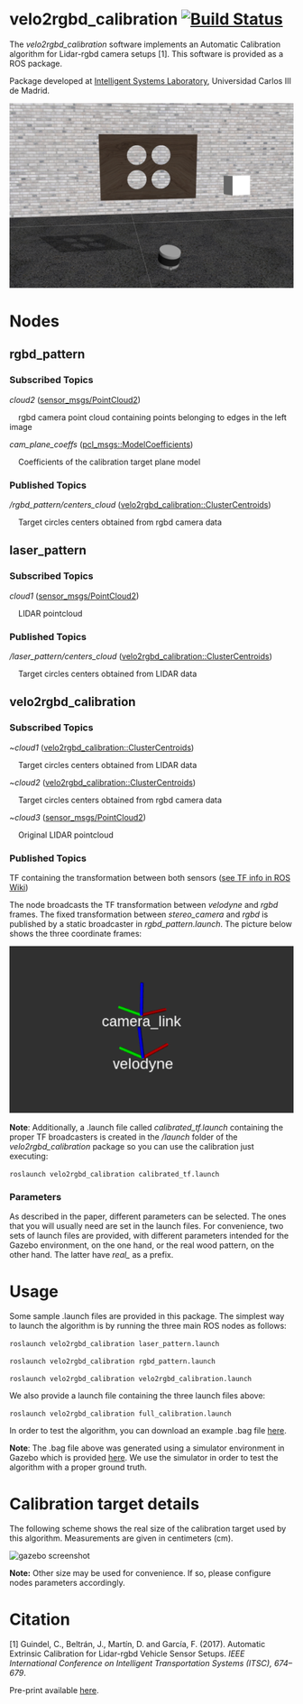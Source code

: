 # velo2rgbd_calibration [![Build Status](http://build.ros.org/job/Kdev__velo2rgbd_calibration__ubuntu_xenial_amd64/8/badge/icon)](http://build.ros.org/job/Kdev__velo2rgbd_calibration__ubuntu_xenial_amd64/8/)

The *velo2rgbd_calibration* software implements an Automatic Calibration algorithm for Lidar-rgbd camera setups \[1\]. This software is provided as a ROS package.

Package developed at [Intelligent Systems Laboratory](http://www.uc3m.es/islab), Universidad Carlos III de Madrid.

![gazebo screenshot](screenshots/velo2rgbd_calibration_setup.png)

# Nodes #
## rgbd_pattern ##
### Subscribed Topics ###
*cloud2* ([sensor_msgs/PointCloud2](http://docs.ros.org/api/sensor_msgs/html/msg/PointCloud2.html))

&nbsp;&nbsp;&nbsp;&nbsp;rgbd camera point cloud containing points belonging to edges in the left image

*cam_plane_coeffs* ([pcl_msgs::ModelCoefficients](http://docs.ros.org/api/pcl_msgs/html/msg/ModelCoefficients.html))

&nbsp;&nbsp;&nbsp;&nbsp;Coefficients of the calibration target plane model
### Published Topics ###
*/rgbd_pattern/centers_cloud* ([velo2rgbd_calibration::ClusterCentroids](http://docs.ros.org/kinetic/api/velo2rgbd_calibration/html/msg/ClusterCentroids.html))

&nbsp;&nbsp;&nbsp;&nbsp;Target circles centers obtained from rgbd camera data

<!-- ### Parameters ### -->
## laser_pattern ##
### Subscribed Topics ###
*cloud1* ([sensor_msgs/PointCloud2](http://docs.ros.org/api/sensor_msgs/html/msg/PointCloud2.html))

&nbsp;&nbsp;&nbsp;&nbsp;LIDAR pointcloud
### Published Topics ###
*/laser_pattern/centers_cloud* ([velo2rgbd_calibration::ClusterCentroids](http://docs.ros.org/kinetic/api/velo2rgbd_calibration/html/msg/ClusterCentroids.html))

&nbsp;&nbsp;&nbsp;&nbsp;Target circles centers obtained from LIDAR data
<!-- ### Parameters ### -->
## velo2rgbd_calibration ##
### Subscribed Topics ###
*~cloud1* ([velo2rgbd_calibration::ClusterCentroids](http://docs.ros.org/kinetic/api/velo2rgbd_calibration/html/msg/ClusterCentroids.html))

&nbsp;&nbsp;&nbsp;&nbsp;Target circles centers obtained from LIDAR data

*~cloud2* ([velo2rgbd_calibration::ClusterCentroids](http://docs.ros.org/kinetic/api/velo2rgbd_calibration/html/msg/ClusterCentroids.html))

&nbsp;&nbsp;&nbsp;&nbsp;Target circles centers obtained from rgbd camera data

*~cloud3* ([sensor_msgs/PointCloud2](http://docs.ros.org/api/sensor_msgs/html/msg/PointCloud2.html))

&nbsp;&nbsp;&nbsp;&nbsp;Original LIDAR pointcloud
### Published Topics ###
TF containing the transformation between both sensors ([see TF info in ROS Wiki](http://wiki.ros.org/tf))

The node broadcasts the TF transformation between *velodyne* and *rgbd* frames.
The fixed transformation between *stereo_camera* and *rgbd* is published by a static broadcaster in *rgbd_pattern.launch*.
The picture below shows the three coordinate frames:

![gazebo screenshot](screenshots/frames.png)

**Note**: Additionally, a .launch file called *calibrated_tf.launch* containing the proper TF broadcasters is created in the */launch* folder of the *velo2rgbd_calibration* package so
you can use the calibration just executing:

```roslaunch velo2rgbd_calibration calibrated_tf.launch```

### Parameters ###
As described in the paper, different parameters can be selected. The ones that you will usually need are set in the launch files. For convenience, two sets of launch files are provided, with different parameters intended for the Gazebo environment, on the one hand, or the real wood pattern, on the other hand. The latter have *real_* as a prefix.

# Usage #
Some sample .launch files are provided in this package. The simplest way to launch the algorithm is by running the three main ROS nodes as follows:

```roslaunch velo2rgbd_calibration laser_pattern.launch```

```roslaunch velo2rgbd_calibration rgbd_pattern.launch```

```roslaunch velo2rgbd_calibration velo2rgbd_calibration.launch```

We also provide a launch file containing the three launch files above:

```roslaunch velo2rgbd_calibration full_calibration.launch```

In order to test the algorithm, you can download an example .bag file [here](https://www.dropbox.com/s/fdvew31azdp9cbg/1_trans_0.bag?dl=1).

**Note**: The .bag file above was generated using a simulator environment in Gazebo which is provided [here](https://github.com/beltransen/velo2rgbd_gazebo). We use the simulator in order to test the algorithm with a proper ground truth.

# Calibration target details #
The following scheme shows the real size of the calibration target used by this algorithm. Measurements are given in centimeters (cm).

![gazebo screenshot](screenshots/calibration_target_scheme.png)

**Note:** Other size may be used for convenience. If so, please configure nodes parameters accordingly.

# Citation #
\[1\] Guindel, C., Beltrán, J., Martín, D. and García, F. (2017). Automatic Extrinsic Calibration for Lidar-rgbd Vehicle Sensor Setups. *IEEE International Conference on Intelligent Transportation Systems (ITSC), 674–679*.

Pre-print available [here](https://arxiv.org/abs/1705.04085).
